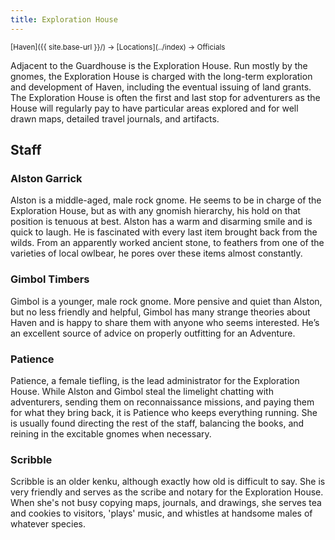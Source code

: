 ```yaml
---
title: Exploration House
---
```


<span style="font-size:smaller;">
  [Haven]({{ site.base-url }}/) -> [Locations](../index) -> Officials
</span>

Adjacent to the Guardhouse is the Exploration House.  Run mostly by the gnomes, the Exploration House is charged with the long-term exploration and development of Haven, including the eventual issuing of land grants.  The Exploration House is often the first and last stop for adventurers as the House will regularly pay to have particular areas explored and for well drawn maps, detailed travel journals, and artifacts.

## Staff

### Alston Garrick

Alston is a middle-aged, male rock gnome.  He seems to be in charge of the Exploration House, but as with any gnomish hierarchy, his hold on that position is tenuous at best.  Alston has a warm and disarming smile and is quick to laugh.  He is fascinated with every last item brought back from the wilds.  From an apparently worked ancient stone, to feathers from one of the varieties of local owlbear, he pores over these items almost constantly.

### Gimbol Timbers

Gimbol is a younger, male rock gnome.  More pensive and quiet than Alston, but no less friendly and helpful, Gimbol has many strange theories about Haven and is happy to share them with anyone who seems interested. He’s an excellent source of advice on properly outfitting for an Adventure.

### Patience

Patience, a female tiefling, is the lead administrator for the Exploration House.  While Alston and Gimbol steal the limelight chatting with adventurers, sending them on reconnaissance missions, and paying them for what they bring back, it is Patience who keeps everything running.  She is usually found directing the rest of the staff, balancing the books, and reining in the excitable gnomes when necessary.

### Scribble

Scribble is an older kenku, although exactly how old is difficult to say.  She is very friendly and serves as the scribe and notary for the Exploration House.  When she's not busy copying maps, journals, and drawings, she serves tea and cookies to visitors, 'plays' music, and whistles at handsome males of whatever species.
